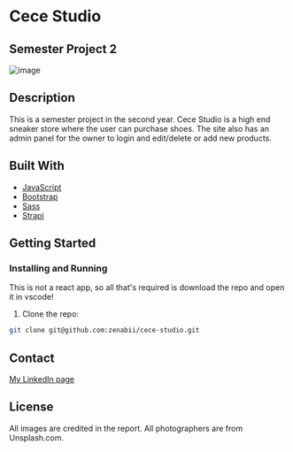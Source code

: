 # Cece Studio
## Semester Project 2

![image](http://url/to/semester-project-2-screenshot.png)

## Description

This is a semester project in the second year. Cece Studio is a high end sneaker store where the user can purchase shoes. The site also has an admin panel for the owner to login and edit/delete or add new products.


## Built With

- [JavaScript](https://www.javascript.com/)
- [Bootstrap](https://getbootstrap.com)
- [Sass](https://sass-lang.com/)
- [Strapi](https://strapi.io/)

## Getting Started

### Installing and Running
This is not a react app, so all that's required is download the repo and open it in vscode!

1. Clone the repo:

```bash
git clone git@github.com:zenabii/cece-studio.git
```


## Contact

[My LinkedIn page](https://www.linkedin.com/in/maria-eilertsen-1272a8175/)

## License

All images are credited in the report. All photographers are from Unsplash.com. 
